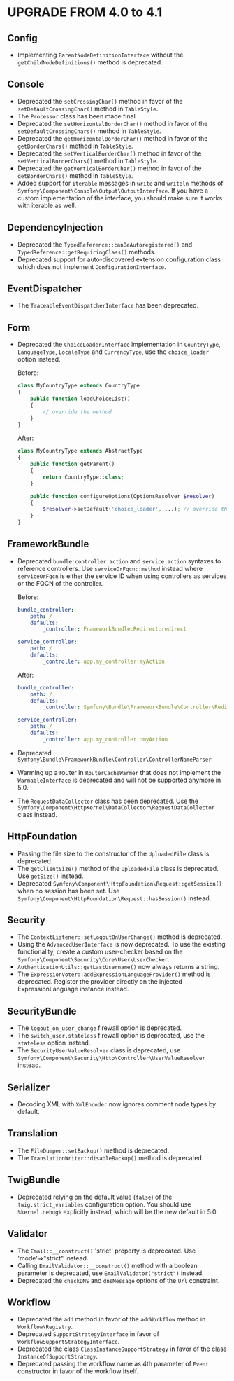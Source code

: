 UPGRADE FROM 4.0 to 4.1
=======================

Config
------

 * Implementing `ParentNodeDefinitionInterface` without the `getChildNodeDefinitions()` method
   is deprecated.

Console
-------

 * Deprecated the `setCrossingChar()` method in favor of the `setDefaultCrossingChar()` method in `TableStyle`.
 * The `Processor` class has been made final
 * Deprecated the `setHorizontalBorderChar()` method in favor of the `setDefaultCrossingChars()` method in `TableStyle`.
 * Deprecated the `getHorizontalBorderChar()` method in favor of the `getBorderChars()` method in `TableStyle`.
 * Deprecated the `setVerticalBorderChar()` method in favor of the `setVerticalBorderChars()` method in `TableStyle`.
 * Deprecated the `getVerticalBorderChar()` method in favor of the `getBorderChars()` method in `TableStyle`.
 * Added support for `iterable` messages in `write` and `writeln` methods of `Symfony\Component\Console\Output\OutputInterface`.
   If you have a custom implementation of the interface, you should make sure it works with iterable as well.

DependencyInjection
-------------------

 * Deprecated the `TypedReference::canBeAutoregistered()` and  `TypedReference::getRequiringClass()` methods.
 * Deprecated support for auto-discovered extension configuration class which does not implement `ConfigurationInterface`.

EventDispatcher
---------------

 * The `TraceableEventDispatcherInterface` has been deprecated.

Form
----

 * Deprecated the `ChoiceLoaderInterface` implementation in `CountryType`,
   `LanguageType`, `LocaleType` and `CurrencyType`, use the `choice_loader`
   option instead.

   Before:
   ```php
   class MyCountryType extends CountryType
   {
       public function loadChoiceList()
       {
           // override the method
       }
   }
   ```

   After:
   ```php
   class MyCountryType extends AbstractType
   {
       public function getParent()
       {
           return CountryType::class;
       }

       public function configureOptions(OptionsResolver $resolver)
       {
           $resolver->setDefault('choice_loader', ...); // override the option instead
       }
   }
   ```

FrameworkBundle
---------------

 * Deprecated `bundle:controller:action` and `service:action` syntaxes to reference controllers. Use `serviceOrFqcn::method`
   instead where `serviceOrFqcn` is either the service ID when using controllers as services or the FQCN of the controller.

   Before:

   ```yml
   bundle_controller:
       path: /
       defaults:
           _controller: FrameworkBundle:Redirect:redirect

   service_controller:
       path: /
       defaults:
           _controller: app.my_controller:myAction
   ```

   After:

   ```yml
   bundle_controller:
       path: /
       defaults:
           _controller: Symfony\Bundle\FrameworkBundle\Controller\RedirectController::redirectAction

   service_controller:
       path: /
       defaults:
           _controller: app.my_controller::myAction
   ```

 * Deprecated `Symfony\Bundle\FrameworkBundle\Controller\ControllerNameParser`
 * Warming up a router in `RouterCacheWarmer` that does not implement the `WarmableInterface` is deprecated and will not be
   supported anymore in 5.0.
 * The `RequestDataCollector` class has been deprecated. Use the `Symfony\Component\HttpKernel\DataCollector\RequestDataCollector` class instead.

HttpFoundation
--------------

 * Passing the file size to the constructor of the `UploadedFile` class is deprecated.
 * The `getClientSize()` method of the `UploadedFile` class is deprecated. Use `getSize()` instead.
 * Deprecated `Symfony\Component\HttpFoundation\Request::getSession()` when no session has been set. Use `Symfony\Component\HttpFoundation\Request::hasSession()` instead.

Security
--------

 * The `ContextListener::setLogoutOnUserChange()` method is deprecated.
 * Using the `AdvancedUserInterface` is now deprecated. To use the existing
   functionality, create a custom user-checker based on the
   `Symfony\Component\Security\Core\User\UserChecker`.
 * `AuthenticationUtils::getLastUsername()` now always returns a string.
 * The `ExpressionVoter::addExpressionLanguageProvider()` method is deprecated. Register the provider directly on the injected ExpressionLanguage instance instead.

SecurityBundle
--------------

 * The `logout_on_user_change` firewall option is deprecated.
 * The `switch_user.stateless` firewall option is deprecated, use the `stateless` option instead.
 * The `SecurityUserValueResolver` class is deprecated, use
   `Symfony\Component\Security\Http\Controller\UserValueResolver` instead.

Serializer
----------

 * Decoding XML with `XmlEncoder` now ignores comment node types by default.

Translation
-----------

 * The `FileDumper::setBackup()` method is deprecated.
 * The `TranslationWriter::disableBackup()` method is deprecated.

TwigBundle
----------

 * Deprecated relying on the default value (`false`) of the `twig.strict_variables` configuration option. You should use `%kernel.debug%` explicitly instead, which will be the new default in 5.0.

Validator
--------

 * The `Email::__construct()` 'strict' property is deprecated. Use 'mode'=>"strict" instead.
 * Calling `EmailValidator::__construct()` method with a boolean parameter is deprecated, use `EmailValidator("strict")` instead.
 * Deprecated the `checkDNS` and `dnsMessage` options of the `Url` constraint.

Workflow
--------

 * Deprecated the `add` method in favor of the `addWorkflow` method in `Workflow\Registry`.
 * Deprecated `SupportStrategyInterface` in favor of `WorkflowSupportStrategyInterface`.
 * Deprecated the class `ClassInstanceSupportStrategy` in favor of the class `InstanceOfSupportStrategy`.
 * Deprecated passing the workflow name as 4th parameter of `Event` constructor in favor of the workflow itself.
